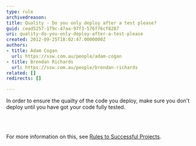 ```yaml
---
type: rule
archivedreason: 
title: Quality - Do you only deploy after a test please?
guid: cead5257-179c-47aa-97f3-576f76cf8287
uri: quality-do-you-only-deploy-after-a-test-please
created: 2012-09-25T18:02:47.0000000Z
authors:
- title: Adam Cogan
  url: https://ssw.com.au/people/adam-cogan
- title: Brendan Richards
  url: https://ssw.com.au/people/brendan-richards
related: []
redirects: []

---
```



<p>
                    In order to ensure the quailty of the code you deploy, make sure you don't deploy
                    until you have got your code fully tested.
                </p>
<br><excerpt class='endintro'></excerpt><br>
<p>
                    For more information on this, see <a href="/Management/RulesToSuccessfulProjects/Pages/InternalTestPlease.aspx">
                        Rules to Successful Projects</a>.
                </p>


